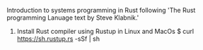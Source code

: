 Introduction to systems programming in Rust following 'The Rust programming Lanuage text by Steve Klabnik.'
1. Install Rust compiler using Rustup in Linux and MacOs
   $ curl https://sh.rustup.rs -sSf | sh

